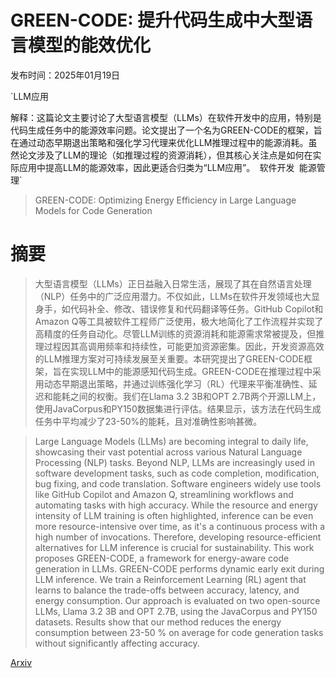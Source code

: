 # GREEN-CODE: 提升代码生成中大型语言模型的能效优化

发布时间：2025年01月19日

`LLM应用

解释：这篇论文主要讨论了大型语言模型（LLMs）在软件开发中的应用，特别是代码生成任务中的能源效率问题。论文提出了一个名为GREEN-CODE的框架，旨在通过动态早期退出策略和强化学习代理来优化LLM推理过程中的能源消耗。虽然论文涉及了LLM的理论（如推理过程的资源消耗），但其核心关注点是如何在实际应用中提高LLM的能源效率，因此更适合归类为“LLM应用”。` `软件开发` `能源管理`

> GREEN-CODE: Optimizing Energy Efficiency in Large Language Models for Code Generation

# 摘要

> 大型语言模型（LLMs）正日益融入日常生活，展现了其在自然语言处理（NLP）任务中的广泛应用潜力。不仅如此，LLMs在软件开发领域也大显身手，如代码补全、修改、错误修复和代码翻译等任务。GitHub Copilot和Amazon Q等工具被软件工程师广泛使用，极大地简化了工作流程并实现了高精度的任务自动化。尽管LLM训练的资源消耗和能源需求常被提及，但推理过程因其高调用频率和持续性，可能更加资源密集。因此，开发资源高效的LLM推理方案对可持续发展至关重要。本研究提出了GREEN-CODE框架，旨在实现LLM中的能源感知代码生成。GREEN-CODE在推理过程中采用动态早期退出策略，并通过训练强化学习（RL）代理来平衡准确性、延迟和能耗之间的权衡。我们在Llama 3.2 3B和OPT 2.7B两个开源LLM上，使用JavaCorpus和PY150数据集进行评估。结果显示，该方法在代码生成任务中平均减少了23-50%的能耗，且对准确性影响甚微。

> Large Language Models (LLMs) are becoming integral to daily life, showcasing their vast potential across various Natural Language Processing (NLP) tasks. Beyond NLP, LLMs are increasingly used in software development tasks, such as code completion, modification, bug fixing, and code translation. Software engineers widely use tools like GitHub Copilot and Amazon Q, streamlining workflows and automating tasks with high accuracy. While the resource and energy intensity of LLM training is often highlighted, inference can be even more resource-intensive over time, as it's a continuous process with a high number of invocations. Therefore, developing resource-efficient alternatives for LLM inference is crucial for sustainability. This work proposes GREEN-CODE, a framework for energy-aware code generation in LLMs. GREEN-CODE performs dynamic early exit during LLM inference. We train a Reinforcement Learning (RL) agent that learns to balance the trade-offs between accuracy, latency, and energy consumption. Our approach is evaluated on two open-source LLMs, Llama 3.2 3B and OPT 2.7B, using the JavaCorpus and PY150 datasets. Results show that our method reduces the energy consumption between 23-50 % on average for code generation tasks without significantly affecting accuracy.

[Arxiv](https://arxiv.org/abs/2501.11006)